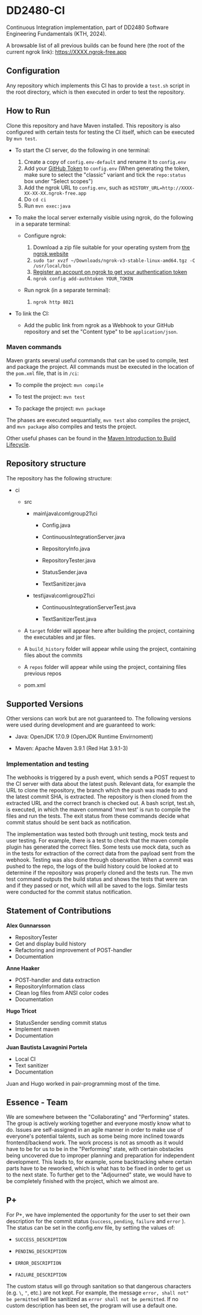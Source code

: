 # DD2480-CI

Continuous Integration implementation, part of DD2480 Software Engineering Fundamentals (KTH, 2024).

A browsable list of all previous builds can be found here (the root of the current ngrok link): https://XXXX.ngrok-free.app

## Configuration

Any repository which implements this CI has to provide a `test.sh` script in the root directory, which is then executed in order to test the repository.

## How to Run

Clone this repository and have Maven installed. This repository is also configured with certain tests for testing the CI itself, which can be executed by `mvn test`.

- To start the CI server, do the following in one terminal:
  
  1. Create a copy of `config.env-default` and rename it to `config.env`
  2. Add your [GitHub Token](https://github.com/settings/tokens) to `config.env` (When generating the token, make sure to select the "classic" variant and tick the `repo:status` box under "Select scopes")
  3. Add the ngrok URL to `config.env`, such as `HISTORY_URL=http://XXXX-XX-XX-XX.ngrok-free.app`
  4. Do `cd ci`
  5. Run `mvn exec:java`

- To make the local server externally visible using ngrok, do the following in a separate terminal:
  
  - Configure ngrok:
    
    1. Download a zip file suitable for your operating system from [the ngrok website](https://ngrok.com/download)
    2. `sudo tar xvzf ~/Downloads/ngrok-v3-stable-linux-amd64.tgz -C /usr/local/bin`
    3. [Register an account on ngrok to get your authentication token](https://dashboard.ngrok.com/get-started/your-authtoken)
    4. `ngrok config add-authtoken YOUR_TOKEN`
  
  - Run ngrok (in a separate terminal):
    
    1. `ngrok http 8021`

- To link the CI:
  
  - Add the public link from ngrok as a Webhook to your GitHub repository and set the "Content type" to be `application/json`.

### Maven commands

Maven grants several useful commands that can be used to compile, test and package the project. All commands must be executed in the location of the `pom.xml` file, that is in `/ci`:

- To compile the project: `mvn compile`

- To test the project: `mvn test`

- To package the project: `mvn package`

The phases are executed sequantially, `mvn test` also compiles the project, and `mvn package` also compiles and tests the project.

Other useful phases can be found in the [Maven Introduction to Build Lifecycle](https://maven.apache.org/guides/introduction/introduction-to-the-lifecycle.html).

## Repository structure

The repository has the following structure:

- ci
  
  - src
    
    - main\java\com\group21\ci
      
      - Config.java
      
      - ContinuousIntegrationServer.java
      
      - RepositoryInfo.java
      
      - RepositoryTester.java
      
      - StatusSender.java
      
      - TextSanitizer.java
    
    - test\java\com\group21\ci
      
      - ContinuousIntegrationServerTest.java
      
      - TextSanitizerTest.java
  
  - A `target` folder will appear here after building the project, containing the executables and jar files.
  
  - A `build_history` folder will appear while using the project, containing files about the commits
  
  - A `repos` folder will appear while using the project, containing files previous repos
  
  - pom.xml

## Supported Versions

Other versions can work but are not guaranteed to. The following versions were used during development and are guaranteed to work:

- Java: OpenJDK 17.0.9 (OpenJDK Runtime Envirnoment)

- Maven: Apache Maven 3.9.1 (Red Hat 3.9.1-3)

### Implementation and testing

The webhooks is triggered by a push event, which sends a POST request to the CI server with data about the latest push. Relevant data, for example the URL to clone the repository, the branch which the push was made to and the latest commit SHA, is extracted. The repository is then cloned from the extracted URL and the correct branch is checked out. A bash script, test.sh, is executed, in which the maven command 'mvn test' is run to compile the files and run the tests. The exit status from these commands decide what commit status should be sent back as notification.

The implementation was tested both through unit testing, mock tests and user testing. For example, there is a test to check that the maven compile plugin has generated the correct files. Some tests use mock data, such as in the tests for extraction of the correct data from the payload sent from the webhook. Testing was also done through observation. When a commit was pushed to the repo, the logs of the build history could be looked at to determine if the repository was properly cloned and the tests run. The mvn test command outputs the build status and shows the tests that were ran and if they passed or not, which will all be saved to the logs. Similar tests were conducted for the commit status notification.

## Statement of Contributions

**Alex Gunnarsson**

- RepositoryTester
- Get and display build history
- Refactoring and improvement of POST-handler
- Documentation

**Anne Haaker**

- POST-handler and data extraction
- RepositoryInformation class
- Clean log files from ANSI color codes
- Documentation

**Hugo Tricot**

- StatusSender sending commit status
- Implement maven
- Documentation

**Juan Bautista Lavagnini Portela**

- Local CI
- Text sanitizer
- Documentation

Juan and Hugo worked in pair-programming most of the time.

## Essence - Team

We are somewhere between the "Collaborating" and "Performing" states. The group is actively working together and everyone mostly know what to do. Issues are self-assigned in an agile manner in order to make use of everyone's potential talents, such as some being more inclined towards frontend/backend work. The work process is not as smooth as it would have to be for us to be in the "Performing" state, with certain obstacles being uncovered due to improper planning and preparation for independent development. This leads to, for example, some backtracking where certain parts have to be reworked, which is what has to be fixed in order to get us to the next state. To further get to the "Adjourned" state, we would have to be completely finished with the project, which we almost are.

## P+

For P+, we have implemented the opportunity for the user to set their own description for the commit status (`success`, `pending`, `failure` and `error` ). The status can be set in the config.env file, by setting the values of:

- `SUCCESS_DESCRIPTION`

- `PENDING_DESCRIPTION`

- `ERROR_DESCRIPTION`

- `FAILURE_DESCRIPTION`

The custom status will go through sanitation so that dangerous characters (e.g. `\`, `"`, etc.) are not kept. For example, the message `error, shall not" be permitted` will be sanitized as `error shall not be permitted`. If no custom description has been set, the program will use a default one.
